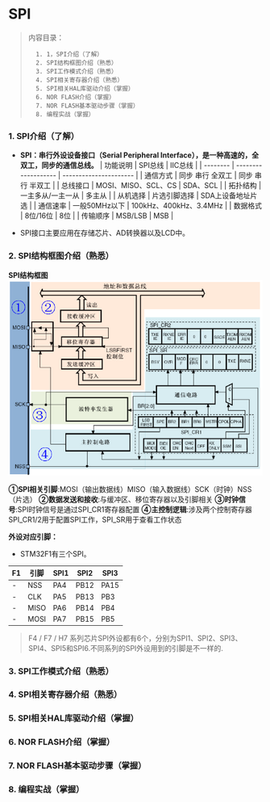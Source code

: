 <!--
 * @Date: 2024-06-06
 * @LastEditors: GoKo-Son626
 * @LastEditTime: 2024-08-05
 * @FilePath: \STM32_Study\入门篇\18.SPI\SPI.md
 * @Description: 该模板为所有笔记模板
-->

# SPI

> 内容目录：
> 
>       1. 1，SPI介绍（了解）
>       2. SPI结构框图介绍（熟悉）
>       3. SPI工作模式介绍（熟悉）
>       4. SPI相关寄存器介绍（熟悉）
>       5. SPI相关HAL库驱动介绍（掌握）
>       6. NOR FLASH介绍（掌握）
>       7. NOR FLASH基本驱动步骤（掌握）
>       8. 编程实战（掌握）


### 1. SPI介绍（了解）

- **SPI：串行外设设备接口（Serial Peripheral Interface），是一种高速的，全双工，同步的通信总线。**
| 功能说明 | SPI总线             | IIC总线                |
| -------- | ------------------- | ---------------------- |
| 通信方式 | 同步 串行 全双工    | 同步 串行 半双工       |
| 总线接口 | MOSI、MISO、SCL、CS | SDA、SCL               |
| 拓扑结构 | 一主多从/一主一从   | 多主从                 |
| 从机选择 | 片选引脚选择        | SDA上设备地址片选      |
| 通信速率 | 一般50MHz以下       | 100kHz、400kHz、3.4MHz |
| 数据格式 | 8位/16位            | 8位                    |
| 传输顺序 | MSB/LSB             | MSB                    |

- SPI接口主要应用在存储芯片、AD转换器以及LCD中。

### 2. SPI结构框图介绍（熟悉）

**SPI结构框图**
![SPI结构框图](Pictures/SPI结构框图.png)

**①SPI相关引脚**:MOSI（输出数据线）MISO（输入数据线）SCK（时钟）NSS（片选）
**②数据发送和接收**:与缓冲区、移位寄存器以及引脚相关
**③时钟信号**:SPI时钟信号是通过SPI_CR1寄存器配置
**④主控制逻辑**:涉及两个控制寄存器SPI_CR1/2用于配置SPI工作，SPI_SR用于查看工作状态

**外设对应引脚：**
- STM32F1有三个SPI。

| F1  | 引脚 | SPI1 | SPI2 | SPI3 |
| --- | ---- | ---- | ---- | ---- |
| -   | NSS  | PA4  | PB12 | PA15 |
| -   | CLK  | PA5  | PB13 | PB3  |
| -   | MISO | PA6  | PB14 | PB4  |
| -   | MOSI | PA7  | PB15 | PB5  |

> F4 / F7 / H7 系列芯片SPI外设都有6个，分别为SPI1、SPI2、SPI3、SPI4、SPI5和SPI6.不同系列的SPI外设用到的引脚是不一样的.

### 3. SPI工作模式介绍（熟悉）



### 4. SPI相关寄存器介绍（熟悉）



### 5. SPI相关HAL库驱动介绍（掌握）



### 6. NOR FLASH介绍（掌握）



### 7. NOR FLASH基本驱动步骤（掌握）



### 8. 编程实战（掌握）






